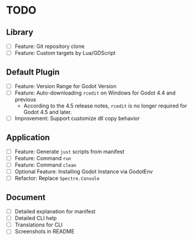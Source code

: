 # TODO

## Library
- [ ] Feature: Git repository clone
- [ ] Feature: Custom targets by Lua/GDScript

## Default Plugin

- [ ] Feature: Version Range for Godot Version
- [ ] Feature: Auto-downloading `rcedit` on Windows for Godot 4.4 and previous
    - According to the 4.5 release notes, `rcedit` is no longer required for Godot 4.5 and later.
- [ ] Improvement: Support customize dll copy behavior

## Application

- [ ] Feature: Generate `just` scripts from manifest
- [ ] Feature: Command `run`
- [ ] Feature: Command `clean`
- [ ] Optional Feature: Installing Godot Instance via GodotEnv
- [ ] Refactor: Replace `Spectre.Console`

## Document

- [ ] Detailed explanation for manifest
- [ ] Detailed CLI help
- [ ] Translations for CLI
- [ ] Screenshots in README
